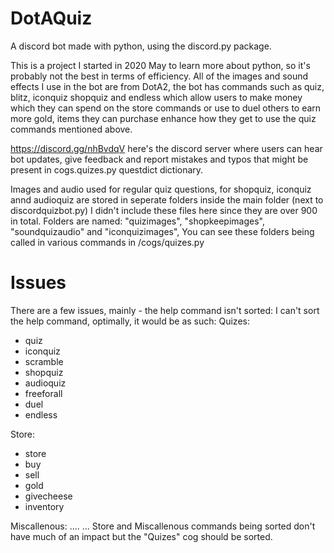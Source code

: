 # DotAQuiz
A discord bot made with python, using the discord.py package.

This is a project I started in 2020 May to learn more about python, so it's probably not the best in terms of efficiency.
All of the images and sound effects I use in the bot are from DotA2, the bot has commands such as quiz, blitz, iconquiz shopquiz and endless which
allow users to make money which they can spend on the store commands or use to duel others to earn more gold,
items they can purchase enhance how they get to use the quiz commands mentioned above.

https://discord.gg/nhBvdqV here's the discord server where users can hear bot updates, give feedback and report mistakes and typos
that might be present in cogs.quizes.py questdict dictionary.

Images and audio used for regular quiz questions, for shopquiz, iconquiz annd audioquiz are stored in seperate folders inside the main folder (next to discordquizbot.py)
I didn't include these files here since they are over 900 in total. Folders are named: "quizimages", "shopkeepimages", "soundquizaudio" and "iconquizimages",
You can see these folders being called in various commands in /cogs/quizes.py

# Issues
There are a few issues, mainly - the help command isn't sorted:
I can't sort the help command, optimally, it would be as such:
Quizes:
 - quiz
 - iconquiz
 - scramble
 - shopquiz
 - audioquiz
 - freeforall
 - duel
 - endless
 
Store:
- store
- buy
- sell
- gold 
- givecheese
- inventory

Miscallenous:
  ....
...
Store and Miscallenous commands being sorted don't have much of an impact but the "Quizes" cog should be sorted.

